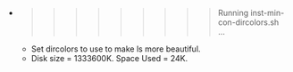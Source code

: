 * >>>>>>>>> Running inst-min-con-dircolors.sh ...
  * Set dircolors to use  to make ls more beautiful.
  * Disk size = 1333600K. Space Used = 24K.
